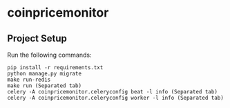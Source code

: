 # coinpricemonitor

## Project Setup

Run the following commands:
```
pip install -r requirements.txt
python manage.py migrate
make run-redis
make run (Separated tab)
celery -A coinpricemonitor.celeryconfig beat -l info (Separated tab)
celery -A coinpricemonitor.celeryconfig worker -l info (Separated tab)
```
